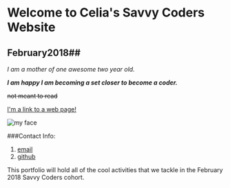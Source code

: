 # Welcome to Celia's Savvy Coders Website

## February2018##

*I am a mother of one awesome two year old.*

***I am happy I am becoming a set closer to become a coder.***

~~not meant to read~~


[I'm a link to a web page!](http://www.google.com)

![my face](https://avatars1.githubusercontent.com/u/36176987?s=460&v=4)

###Contact Info:

1. [email](successfultools@yahoo.com)
2. [github](https://github.com/Cece2016x)



This portfolio will hold all of the cool activities that we tackle in the February 2018 Savvy Coders cohort.
